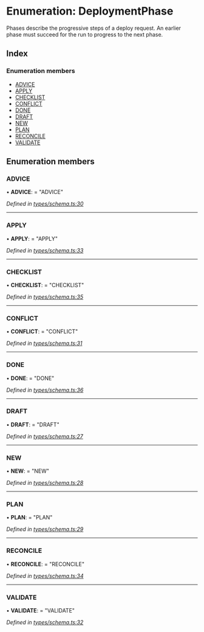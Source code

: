 
# Enumeration: DeploymentPhase

Phases describe the progressive steps of a deploy request. An earlier
phase must succeed for the run to progress to the next phase.

## Index

### Enumeration members

* [ADVICE](_types_schema_.deploymentphase.md#advice)
* [APPLY](_types_schema_.deploymentphase.md#apply)
* [CHECKLIST](_types_schema_.deploymentphase.md#checklist)
* [CONFLICT](_types_schema_.deploymentphase.md#conflict)
* [DONE](_types_schema_.deploymentphase.md#done)
* [DRAFT](_types_schema_.deploymentphase.md#draft)
* [NEW](_types_schema_.deploymentphase.md#new)
* [PLAN](_types_schema_.deploymentphase.md#plan)
* [RECONCILE](_types_schema_.deploymentphase.md#reconcile)
* [VALIDATE](_types_schema_.deploymentphase.md#validate)

## Enumeration members

###  ADVICE

• **ADVICE**: = "ADVICE"

*Defined in [types/schema.ts:30](https://github.com/bluecanvas/node-bluecanvas-sdk/blob/6e3a4c7/src/types/schema.ts#L30)*

___

###  APPLY

• **APPLY**: = "APPLY"

*Defined in [types/schema.ts:33](https://github.com/bluecanvas/node-bluecanvas-sdk/blob/6e3a4c7/src/types/schema.ts#L33)*

___

###  CHECKLIST

• **CHECKLIST**: = "CHECKLIST"

*Defined in [types/schema.ts:35](https://github.com/bluecanvas/node-bluecanvas-sdk/blob/6e3a4c7/src/types/schema.ts#L35)*

___

###  CONFLICT

• **CONFLICT**: = "CONFLICT"

*Defined in [types/schema.ts:31](https://github.com/bluecanvas/node-bluecanvas-sdk/blob/6e3a4c7/src/types/schema.ts#L31)*

___

###  DONE

• **DONE**: = "DONE"

*Defined in [types/schema.ts:36](https://github.com/bluecanvas/node-bluecanvas-sdk/blob/6e3a4c7/src/types/schema.ts#L36)*

___

###  DRAFT

• **DRAFT**: = "DRAFT"

*Defined in [types/schema.ts:27](https://github.com/bluecanvas/node-bluecanvas-sdk/blob/6e3a4c7/src/types/schema.ts#L27)*

___

###  NEW

• **NEW**: = "NEW"

*Defined in [types/schema.ts:28](https://github.com/bluecanvas/node-bluecanvas-sdk/blob/6e3a4c7/src/types/schema.ts#L28)*

___

###  PLAN

• **PLAN**: = "PLAN"

*Defined in [types/schema.ts:29](https://github.com/bluecanvas/node-bluecanvas-sdk/blob/6e3a4c7/src/types/schema.ts#L29)*

___

###  RECONCILE

• **RECONCILE**: = "RECONCILE"

*Defined in [types/schema.ts:34](https://github.com/bluecanvas/node-bluecanvas-sdk/blob/6e3a4c7/src/types/schema.ts#L34)*

___

###  VALIDATE

• **VALIDATE**: = "VALIDATE"

*Defined in [types/schema.ts:32](https://github.com/bluecanvas/node-bluecanvas-sdk/blob/6e3a4c7/src/types/schema.ts#L32)*
